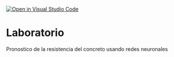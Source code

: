 [![Open in Visual Studio Code](https://classroom.github.com/assets/open-in-vscode-c66648af7eb3fe8bc4f294546bfd86ef473780cde1dea487d3c4ff354943c9ae.svg)](https://classroom.github.com/online_ide?assignment_repo_id=9273888&assignment_repo_type=AssignmentRepo)
# Laboratorio
Pronostico de la resistencia del concreto usando redes neuronales
